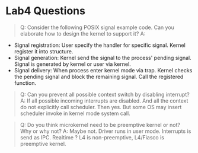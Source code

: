 # Lab4 Questions

> Q: Consider the following POSIX signal example code. Can you elaborate how to design the kernel to support it?
A: 
- Signal registration: User specify the handler for specific signal. Kernel register it into structure.
- Signal generation: Kernel send the signal to the process' pending signal. Signal is generated by kernel or user via kernel.
- Signal delivery: When process enter kernel mode via trap. Kernel checks the pending signal and block the remaining signal. Call the registered function.

> Q: Can you prevent all possible context switch by disabling interrupt?
A: If all possible incoming interrupts are disabled. And all the context do not explicitly call scheduler. Then yes. But some OS may insert scheduler invoke in kernel mode system call.

> Q: Do you think microkernel need to be preemptive kernel or not? Why or why not?
A: Maybe not. Driver runs in user mode. Interrupts is send as IPC. Realtime ? L4 is non-preemptive, L4/Fiasco is preemptive kernel.


